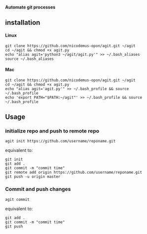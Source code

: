 **Automate git processes**

## installation

#### Linux


    git clone https://github.com/nicodemus-opon/agit.git ~/agit
    cd ~/agit && chmod +x agit.py
    echo "alias agit='python3 ~/agit/agit.py'" >> ~/.bash_aliases
    source ~/.bash_aliases
    
   
   
#### Mac


    git clone https://github.com/nicodemus-opon/agit.git ~/agit
    cd ~/agit && chmod +x agit.py
    echo "alias agit='agit.py'" >> ~/.bash_profile && source ~/.bash_profile
    echo 'export PATH="$PATH:~/agit"' >> ~/.bash_profile && source ~/.bash_profile
   
## Usage
### initialize repo and push to remote repo
    agit init https://github.com/username/reponame.git
   equivalent to:

    git init
    git add .
    git commit -m "commit time"
    git remote add origin https://github.com/username/reponame.git
    git push -u origin master

### Commit and push changes

    agit commit

   equivalent to:

    
    git add .
    git commit -m "commit time"
    git push 
